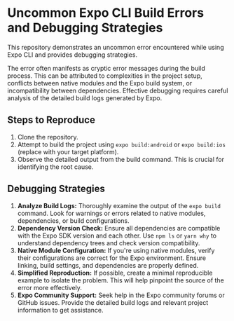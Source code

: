 # Uncommon Expo CLI Build Errors and Debugging Strategies

This repository demonstrates an uncommon error encountered while using Expo CLI and provides debugging strategies.

The error often manifests as cryptic error messages during the build process. This can be attributed to complexities in the project setup, conflicts between native modules and the Expo build system, or incompatibility between dependencies.  Effective debugging requires careful analysis of the detailed build logs generated by Expo.

## Steps to Reproduce

1. Clone the repository.
2. Attempt to build the project using `expo build:android` or `expo build:ios` (replace with your target platform).
3. Observe the detailed output from the build command. This is crucial for identifying the root cause.

## Debugging Strategies

1. **Analyze Build Logs:**  Thoroughly examine the output of the `expo build` command. Look for warnings or errors related to native modules, dependencies, or build configurations.
2. **Dependency Version Check:** Ensure all dependencies are compatible with the Expo SDK version and each other. Use `npm ls` or `yarn why` to understand dependency trees and check version compatibility.
3. **Native Module Configuration:** If you're using native modules, verify their configurations are correct for the Expo environment. Ensure linking, build settings, and dependencies are properly defined.
4. **Simplified Reproduction:** If possible, create a minimal reproducible example to isolate the problem. This will help pinpoint the source of the error more effectively.
5. **Expo Community Support:** Seek help in the Expo community forums or GitHub issues. Provide the detailed build logs and relevant project information to get assistance.
